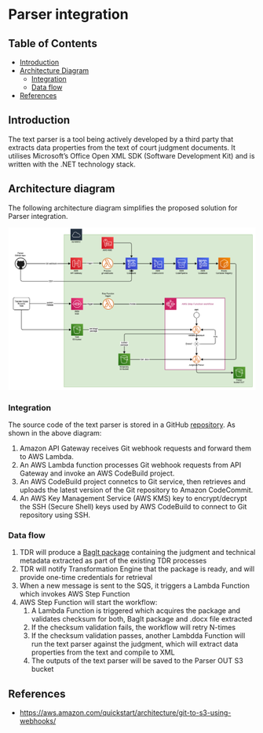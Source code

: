 # Parser integration

## Table of Contents
- [Introduction](#introduction)
- [Architecture Diagram](#architecture-diagram)
    - [Integration](#integration)
    - [Data flow](#data-flow)
- [References](#references)

## Introduction

The text parser is a tool being actively developed by a third party that extracts data properties from the text of court judgment documents. It utilises Microsoft’s Office Open XML SDK (Software Development Kit) and is written with the .NET technology stack. 

## Architecture diagram

The following architecture diagram simplifies the proposed solution for Parser integration.

![pic1](./diagrams/tna-parser-integration.png)

### Integration

The source code of the text parser is stored in a GitHub [repository](https://github.com/mangiafico/tna-judgments). As shown in the above diagram:


1. Amazon API Gateway receives Git webhook requests and forward them to AWS Lambda.
2. An AWS Lambda function processes Git webhook requests from API Gateway and invoke an AWS CodeBuild project.
3. An AWS CodeBuild project connetcs to Git service, then retrieves and uploads the latest version of the Git repository to Amazon CodeCommit.
4. An AWS Key Management Service (AWS KMS) key to encrypt/decrypt the SSH (Secure Shell) keys used by AWS CodeBuild to connect to Git repository using SSH.

### Data flow

1. TDR will produce a [BagIt package](https://datatracker.ietf.org/doc/html/rfc8493) containing the judgment and technical metadata extracted as part of the existing TDR processes
2. TDR will notify Transformation Engine that the package is ready, and will provide one-time credentials for retrieval 
3. When a new message is sent to the SQS, it triggers a Lambda Function which invokes AWS Step Function
4. AWS Step Function will start the workflow:
    1. A Lambda Function is triggered which acquires the package and validates checksum for both, BagIt package and .docx file extracted
    2. If the checksum validation fails, the workflow will retry N-times 
    4. If the checksum validation passes, another Lambdda Function will run the text parser against the judgment, which will extract data properties from the text and compile to XML
    5. The outputs of the text parser will be saved to the Parser OUT S3 bucket

## References

- https://aws.amazon.com/quickstart/architecture/git-to-s3-using-webhooks/